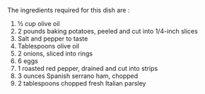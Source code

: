 The ingredients required for this dish are :
1. ½ cup olive oil 
2. 2 pounds baking potatoes, peeled and cut into 1/4-inch slices
3. Salt and pepper to taste
4. Tablespoons olive oil
5. 2 onions, sliced into rings
6. 6 eggs
7. 1 roasted red pepper, drained and cut into strips
8. 3 ounces Spanish serrano ham, chopped
9. 2 tablespoons chopped fresh Italian parsley